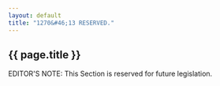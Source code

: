 ```yaml
---
layout: default
title: "1270&#46;13 RESERVED."
---
```


{{ page.title }}
----------------

EDITOR'S NOTE: This Section is reserved for future legislation.